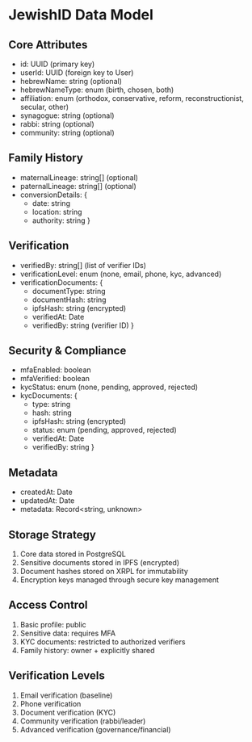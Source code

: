 # JewishID Data Model

## Core Attributes
- id: UUID (primary key)
- userId: UUID (foreign key to User)
- hebrewName: string (optional)
- hebrewNameType: enum (birth, chosen, both)
- affiliation: enum (orthodox, conservative, reform, reconstructionist, secular, other)
- synagogue: string (optional)
- rabbi: string (optional)
- community: string (optional)

## Family History
- maternalLineage: string[] (optional)
- paternalLineage: string[] (optional)
- conversionDetails: {
  - date: string
  - location: string
  - authority: string
}

## Verification
- verifiedBy: string[] (list of verifier IDs)
- verificationLevel: enum (none, email, phone, kyc, advanced)
- verificationDocuments: {
  - documentType: string
  - documentHash: string
  - ipfsHash: string (encrypted)
  - verifiedAt: Date
  - verifiedBy: string (verifier ID)
}

## Security & Compliance
- mfaEnabled: boolean
- mfaVerified: boolean
- kycStatus: enum (none, pending, approved, rejected)
- kycDocuments: {
  - type: string
  - hash: string
  - ipfsHash: string (encrypted)
  - status: enum (pending, approved, rejected)
  - verifiedAt: Date
  - verifiedBy: string
}

## Metadata
- createdAt: Date
- updatedAt: Date
- metadata: Record<string, unknown>

## Storage Strategy
1. Core data stored in PostgreSQL
2. Sensitive documents stored in IPFS (encrypted)
3. Document hashes stored on XRPL for immutability
4. Encryption keys managed through secure key management

## Access Control
1. Basic profile: public
2. Sensitive data: requires MFA
3. KYC documents: restricted to authorized verifiers
4. Family history: owner + explicitly shared

## Verification Levels
1. Email verification (baseline)
2. Phone verification
3. Document verification (KYC)
4. Community verification (rabbi/leader)
5. Advanced verification (governance/financial)
